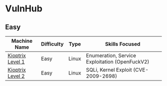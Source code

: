 # VulnHub

## Easy

| Machine Name                                                | Difficulty | Type  | Skills Focused                                 |
| ----------------------------------------------------------- | ---------- | ----- | ---------------------------------------------- |
| [Kioptrix Level 1](./Easy/kioptrixLevel1/kioptrixlevel1.md) | Easy       | Linux | Enumeration, Service Exploitation (OpenFuckV2) |
| [Kioptrix Level 2](./Easy/kioptrixLevel2/kioptrixlevel2.md) | Easy       | Linux | SQLi, Kernel Exploit (CVE-2009-2698)           |

